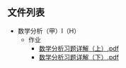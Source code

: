 

## 文件列表

- 数学分析（甲）Ⅰ（H）
    - 作业
        - [数学分析习题详解（上）.pdf](https://github.com/QSCTech/zju-icicles/raw/master/%E6%95%B0%E5%AD%A6%E5%88%86%E6%9E%90%EF%BC%88%E7%94%B2%EF%BC%89%E2%85%A0%EF%BC%88H%EF%BC%89/%E4%BD%9C%E4%B8%9A/%E6%95%B0%E5%AD%A6%E5%88%86%E6%9E%90%E4%B9%A0%E9%A2%98%E8%AF%A6%E8%A7%A3%EF%BC%88%E4%B8%8A%EF%BC%89.pdf)
        - [数学分析习题详解（下）.pdf](https://github.com/QSCTech/zju-icicles/raw/master/%E6%95%B0%E5%AD%A6%E5%88%86%E6%9E%90%EF%BC%88%E7%94%B2%EF%BC%89%E2%85%A0%EF%BC%88H%EF%BC%89/%E4%BD%9C%E4%B8%9A/%E6%95%B0%E5%AD%A6%E5%88%86%E6%9E%90%E4%B9%A0%E9%A2%98%E8%AF%A6%E8%A7%A3%EF%BC%88%E4%B8%8B%EF%BC%89.pdf)
